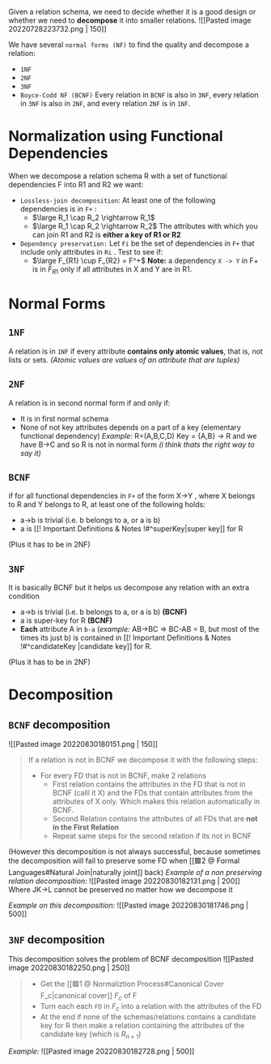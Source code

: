 Given a relation schema, we need to decide whether it is a good design or whether we need to **decompose** it into smaller relations.
![[Pasted image 20220728223732.png | 150]]

We have several `normal forms (NF)` to find the quality and decompose a relation:
- `1NF`
- `2NF`
- `3NF`
- `Boyce-Codd NF (BCNF)`
Every relation in `BCNF` is also in `3NF`, every relation in `3NF` is also in `2NF`, and every relation `2NF` is in `1NF`.

# Normalization using Functional Dependencies
When we decompose a relation schema R with a set of functional dependencies F into R1 and R2 we want:
-  `Lossless-join decomposition`: At least one of the following dependencies is in `F+` :
	- $\large R_1 \cap R_2 \rightarrow R_1$
	- $\large R_1 \cap R_2 \rightarrow R_2$
	The attributes with which you can join R1 and R2 is **either a key of R1 or R2**
- `Dependency preservation:` Let `Fi` be the set of dependencies in `F+` that include only attributes in `Ri` . Test to see if:
	- $\large F_{R1} \cup F_{R2} = F^+$
	**Note:** a dependency  `X -> Y` in F+ is in $F_{R1}$ only if all attributes in X and Y are in R1.

# Normal Forms
## `1NF`
A relation is in `1NF` if every attribute **contains only atomic values**, that is, not lists or sets. _(Atomic values are values of an attribute that are tuples)_

## `2NF`
A relation is in second normal form if and only if:
- It is in first normal schema
- None of not key attributes depends on a part of a key (elementary functional dependency)
	*Example:*
	R=(A,B,C,D)
	Key = {A,B} -> R
	and we have B->C and so R is not in normal form _(i think thats the right way to say it)_

## `BCNF`
if for all functional dependencies in `F+` of the form  X->Y , where X belongs to R and  Y belongs to R, at least one of the following holds:
- a->b is trivial (i.e. b belongs to a, or a is b)
- a is [[! Important Definitions & Notes !#^superKey|super key]] for R

(Plus it has to be in 2NF)

## `3NF`
It is basically BCNF but it helps us decompose any relation with an extra condition
- a->b is trivial (i.e. b belongs to a, or a is b) **(BCNF)**
- a is super-key for R **(BCNF)**
- **Each** attribute A in `b-a` (*example:* AB->BC => BC-AB = B, but most of the times its just b) is contained in  [[! Important Definitions & Notes !#^candidateKey |candidate key]] for R.

(Plus it has to be in 2NF)

# Decomposition
## `BCNF` decomposition
![[Pasted image 20220830180151.png | 150]]

>If a relation is not in BCNF we decompose it with the following steps:
>- For every FD that is not in BCNF, make 2 relations
>	- First relation contains the attributes in the FD that is not in BCNF (calll it X) and the FDs that contain attributes from the attributes of X only. Which makes this relation automatically in BCNF.
>	- Second Relation contains the attributes of all FDs that are **not in the First Relation**
>	- Repeat same steps for the second relation if its not in BCNF

(However this decomposition is not always successful, because sometimes the decomposition will fail to preserve some FD when [[🟩2 @ Formal Languages#Natural Join|naturally joint]] back)
*Example of a non preserving relation decomposition:*
![[Pasted image 20220830182131.png | 200]]
Where JK->L cannot be preserved no matter how we decompose it

*Example on this decomposition:*
![[Pasted image 20220830181746.png | 500]]



## `3NF` decomposition
This decomposition solves the problem of BCNF decomposition
![[Pasted image 20220830182250.png | 250]]

>- Get the  [[🟩1 @ Normaliztion Process#Canonical Cover F_c|canonical cover]] $F_c$ of F
>- Turn each each `FD` in $F_c$ into a relation with the attributes of the FD
>- At the end if none of the schemas/relations contains a candidate key for R then make a relation containing the attributes of the candidate key (which is $R_{n+1}$)

*Example:*
![[Pasted image 20220830182728.png | 500]]